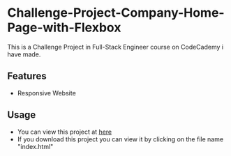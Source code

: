 # Challenge-Project-Company-Home-Page-with-Flexbox
This is a Challenge Project in Full-Stack Engineer course on CodeCademy i have made.
## Features
- Responsive Website
## Usage
- You can view this project at [here](https://nghiatrangamedev.github.io/Challenge-Project-Company-Home-Page-with-Flexbox/)
- If you download this project you can view it by clicking on the file name "index.html"
